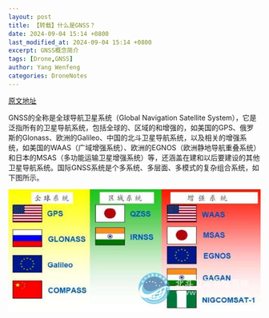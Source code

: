 ```yaml
---
layout: post
title: 【转载】什么是GNSS？
date: 2024-09-04 15:14 +0800
last_modified_at: 2024-09-04 15:14 +0800
excerpt: GNSS概念简介
tags: [Drone,GNSS]
author: Yang Wenfeng
categories: DroneNotes
---
```


[原文地址](http://www.beidou.gov.cn/zy/kpyd/201710/t20171011_4608.html)



GNSS的全称是全球导航卫星系统（Global Navigation Satellite System），它是泛指所有的卫星导航系统，包括全球的、区域的和增强的，如美国的GPS、俄罗斯的Glonass、欧洲的Galileo、中国的北斗卫星导航系统，以及相关的增强系统，如美国的WAAS（广域增强系统）、欧洲的EGNOS（欧洲静地导航重叠系统）和日本的MSAS（多功能运输卫星增强系统）等，还涵盖在建和以后要建设的其他卫星导航系统。国际GNSS系统是个多系统、多层面、多模式的复杂组合系统，如下图所示。



![img](Images%20of%202024-09-04-%E4%BB%80%E4%B9%88%E6%98%AFGNSS%EF%BC%9F/W020171202723564811418.jpg)

